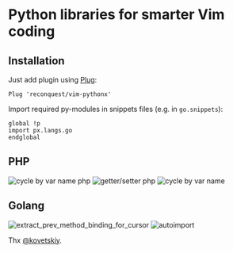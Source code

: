 # Python libraries for smarter Vim coding

## Installation

Just add plugin using [Plug](https://github.com/junegunn/vim-plug):

```viml
Plug 'reconquest/vim-pythonx'
```

Import required py-modules in snippets files (e.g. in `go.snippets`):

```
global !p
import px.langs.go
endglobal
```

## PHP
![cycle by var name php](https://cloud.githubusercontent.com/assets/8445924/6058137/65e9eb92-ad1c-11e4-999b-ed4cf59fba98.gif)
![getter/setter php](https://cloud.githubusercontent.com/assets/8445924/6056755/7fc473a2-ad0d-11e4-9d79-3ac5e8988f21.gif)
![cycle by var name](https://cloud.githubusercontent.com/assets/674812/5943979/32561378-a745-11e4-92a9-e28618dc4c09.gif)

## Golang
![extract_prev_method_binding_for_cursor](https://cloud.githubusercontent.com/assets/674812/5944082/0e46ff28-a746-11e4-8cf6-3e67e639e872.gif)
![autoimport](https://cloud.githubusercontent.com/assets/674812/6315020/89cb4fbe-ba15-11e4-939f-3e2bffc73aea.gif)

Thx [@kovetskiy](https://github.com/kovetskiy).
